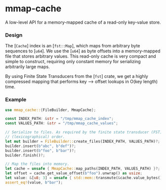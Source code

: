 # mmap-cache

A low-level API for a memory-mapped cache of a read-only key-value store.

### Design

The [`Cache`] index is an [`fst::Map`], which maps from arbitrary byte sequences to [`u64`]. We use the [`u64`] as byte
offsets into a memory-mapped file that stores arbitrary values. This read-only cache is very compact and simple to
construct, requiring only constant memory for serializing arbitrarily large maps.

By using Finite State Transducers from the [`fst`] crate, we get a highly compressed mapping that performs key --> offset
lookups in O(key length) time.

### Example

```rust
use mmap_cache::{FileBuilder, MmapCache};

const INDEX_PATH: &str = "/tmp/mmap_cache_index";
const VALUES_PATH: &str = "/tmp/mmap_cache_values";

// Serialize to files. As required by the finite state transducer (FST) builder, keys must be provided in sorted
// (lexicographical) order.
let mut builder = FileBuilder::create_files(INDEX_PATH, VALUES_PATH)?;
builder.insert(b"abc", b"def")?;
builder.insert(b"foo", b"bar")?;
builder.finish()?;

// Map the files into memory.
let cache = unsafe { MmapCache::map_paths(INDEX_PATH, VALUES_PATH) }?;
let offset = cache.get_value_offset(b"foo").unwrap() as usize;
let value: &[u8; 3] = unsafe { std::mem::transmute(&cache.value_bytes()[offset]) };
assert_eq!(value, b"bar");
```
